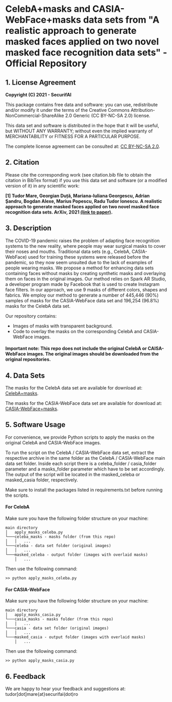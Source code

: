 # CelebA+masks and CASIA-WebFace+masks data sets from "A realistic approach to generate masked faces applied on two novel masked face recognition data sets" - Official Repository

## 1. License Agreement

**Copyright (C) 2021 - SecurifAI**

This package contains free data and software: you can use, redistribute and/or modify it under the terms of the Creative Commons Attribution-NonCommercial-ShareAlike 2.0 Generic (CC BY-NC-SA 2.0) license.

This data set and software is distributed in the hope that it will be useful, but WITHOUT ANY WARRANTY; without even the implied warranty of MERCHANTABILITY or FITNESS FOR A PARTICULAR PURPOSE.

The complete license agreement can be consulted at:
[CC BY-NC-SA 2.0](https://creativecommons.org/licenses/by-nc-sa/2.0/).


## 2. Citation

Please cite the corresponding work (see citation.bib file to obtain the citation in BibTex format) if you use this data set and software (or a modified version of it) in any scientific work:

**[1] Tudor Mare, Georgian Duță, Mariana-Iuliana Georgescu, Adrian Șandru, Bogdan Alexe, Marius Popescu, Radu Tudor Ionescu. A realistic approach to generate masked faces applied on two novel masked face recognition data sets. ArXiv, 2021 [(link to paper)](http://arxiv.org/abs/2109.01745).**

## 3. Description

The COVID-19 pandemic raises the problem of adapting face recognition systems to the new reality, where people may wear surgical masks to cover their noses and mouths. Traditional data sets (e.g., CelebA, CASIA-WebFace) used for training these systems were released before the pandemic, so they now seem unsuited due to the lack of examples of people wearing masks. We propose a method for enhancing data sets containing faces without masks by creating synthetic masks and overlaying them on faces in the original images. Our method relies on Spark AR Studio, a developer program made by Facebook that is used to create Instagram face filters. In our approach, we use 9 masks of different colors, shapes and fabrics. We employ our method to generate a number of 445,446 (90%) samples of masks for the CASIA-WebFace data set and 196,254 (96.8%) masks for the CelebA data set. 

Our repository contains:
  - Images of masks with transparent background.
  - Code to overlay the masks on the corresponding CelebA and CASIA-WebFace images.

#### Important note: This repo does not include the original CelebA or CAISA-WebFace images. The original images should be downloaded from the original repositories.

## 4. Data Sets

The masks for the CelebA data set are available for download at:
[CelebA+masks](https://fmiunibuc-my.sharepoint.com/:u:/g/personal/radu_ionescu_fmi_unibuc_ro/EQdIsLQB9jdOkaOHV0T_wMQBSz8qQkxRm7w8Nuo_qZOoFA?e=1eekcq).

The masks for the CASIA-WebFace data set are available for download at:
[CASIA-WebFace+masks](https://fmiunibuc-my.sharepoint.com/:u:/g/personal/radu_ionescu_fmi_unibuc_ro/ETWFdcY8sAhCpbxrSiytXzUBK3PHaAxMbARlarBY-tNK3g?e=31YZOw).

## 5. Software Usage

For convenience, we provide Python scripts to apply the masks on the original CelebA and CASIA-WebFace images.

To run the script on the CelebA / CASIA-WebFace data set, extract the respective archive in the same folder as the CelebA / CASIA-WebFace main data set folder. Inside each script there is a celeba_folder / casia_folder parameter and a masks_folder parameter which have to be set accordingly. The output of the script will be located in the masked_celeba or masked_casia folder, respectively.

Make sure to install the packages listed in requirements.txt before running the scripts.

#### For CelebA

Make sure you have the following folder structure on your machine:
```
main directory
│   apply_masks_celeba.py
└───celeba_masks - masks folder (from this repo)
│   │   ...
└───celeba - data set folder (original images)
│   │   ...
└───masked_celeba - output folder (images with overlaid masks)
    │   ...    
```

Then use the following command:
```
>> python apply_masks_celeba.py
```

#### For CASIA-WebFace

Make sure you have the following folder structure on your machine:
```
main directory
│   apply_masks_casia.py
└───casia_masks - masks folder (from this repo)
│   │   ...
└───casia - data set folder (original images)
│   │   ...
└───masked_casia - output folder (images with overlaid masks)
    │   ...    
```

Then use the following command:
```
>> python apply_masks_casia.py
```

## 6. Feedback

We are happy to hear your feedback and suggestions at: tudor[dot]mare{at}securifai(dot)ro
